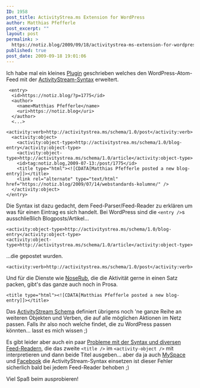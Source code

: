 ```yaml
---
ID: 1958
post_title: ActivityStrea.ms Extension for WordPress
author: Matthias Pfefferle
post_excerpt: ""
layout: post
permalink: >
  https://notiz.blog/2009/09/18/activitystrea-ms-extension-for-wordpress/
published: true
post_date: 2009-09-18 19:01:06
---
```

<!-- wp:paragraph -->
<p>Ich habe mal ein kleines <a href="http://wordpress.org/extend/plugins/activitystream-extension/">Plugin</a> geschrieben welches den WordPress-Atom-Feed mit der <a href="http://martin.atkins.me.uk/specs/activitystreams/atomactivity">ActivityStream-Syntax</a> erweitert.</p>
<!-- /wp:paragraph -->

<!-- wp:code -->
<pre class="wp-block-code"><code> &lt;entry>
  &lt;id>https://notiz.blog/?p=1775&lt;/id>
  &lt;author>
    &lt;name>Matthias Pfefferle&lt;/name>
    &lt;uri>https://notiz.blog&lt;/uri>
  &lt;/author>
  &lt;...>
  &lt;activity:verb>http://activitystrea.ms/schema/1.0/post&lt;/activity:verb>
  &lt;activity:object>
    &lt;activity:object-type>http://activitystrea.ms/schema/1.0/blog-entry&lt;/activity:object-type>
    &lt;activity:object-type>http://activitystrea.ms/schema/1.0/article&lt;/activity:object-type>
    &lt;id>tag:notiz.blog,2009-07-13:/post/1775&lt;/id>
    &lt;title type="html">&lt;![CDATA[Matthias Pfefferle posted a new blog-entry]]>&lt;/title>
    &lt;link rel="alternate" type="text/html" href="https://notiz.blog/2009/07/14/webstandards-kolumne/" />
  &lt;/activity:object>
&lt;/entry></code></pre>
<!-- /wp:code -->

<!-- wp:paragraph -->
<p>Die Syntax ist dazu gedacht, dem Feed-Parser/Feed-Reader zu erklären um was für einen Eintrag es sich handelt. Bei WordPress sind die <code>&lt;entry /></code>s ausschließlich Blogposts/Artikel...</p>
<!-- /wp:paragraph -->

<!-- wp:code -->
<pre class="wp-block-code"><code>&lt;activity:object-type>http://activitystrea.ms/schema/1.0/blog-entry&lt;/activity:object-type>
&lt;activity:object-type>http://activitystrea.ms/schema/1.0/article&lt;/activity:object-type></code></pre>
<!-- /wp:code -->

<!-- wp:paragraph -->
<p>...die gepostet wurden.</p>
<!-- /wp:paragraph -->

<!-- wp:code -->
<pre class="wp-block-code"><code>&lt;activity:verb>http://activitystrea.ms/schema/1.0/post&lt;/activity:verb></code></pre>
<!-- /wp:code -->

<!-- wp:paragraph -->
<p>Und für die Dienste wie <a href="http://pfefferle.org/">NoseRub</a>, die die Aktivität gerne in einen Satz packen, gibt's das ganze auch noch in Prosa.</p>
<!-- /wp:paragraph -->

<!-- wp:code -->
<pre class="wp-block-code"><code>&lt;title type="html">&lt;![CDATA[Matthias Pfefferle posted a new blog-entry]]>&lt;/title></code></pre>
<!-- /wp:code -->

<!-- wp:paragraph -->
<p>Das <a href="http://martin.atkins.me.uk/specs/activitystreams/activityschema">ActivityStream Schema</a> definiert übrigens noch 'ne ganze Reihe an weiteren Objekten und Verben, die auf alle möglichen Aktionen im Netz passen. Falls ihr also noch welche findet, die zu WordPress passen könnten... lasst es mich wissen ;)</p>
<!-- /wp:paragraph -->

<!-- wp:paragraph -->
<p>Es gibt leider aber auch ein paar <a href="http://blog.openwebpodcast.de/107/episode-14-was-bringt-eigentlich-data-portability/comment-page-1/#comment-33">Probleme mit der Syntax und diversen Feed-Readern</a>, die das zweite <code>&lt;title /></code> im <code>&lt;activity-object /></code> mit interpretieren und dann beide Titel ausgeben... aber da ja auch <a href="http://wiki.developer.myspace.com/index.php?title=Standards_for_Activity_Streams">MySpace</a> und <a href="http://wiki.developers.facebook.com/index.php/Using_Activity_Streams">Facebook</a> die ActivityStream-Syntax einsetzen ist dieser Fehler sicherlich bald bei jedem Feed-Reader behoben ;)</p>
<!-- /wp:paragraph -->

<!-- wp:paragraph -->
<p>Viel Spaß beim ausprobieren!</p>
<!-- /wp:paragraph -->
